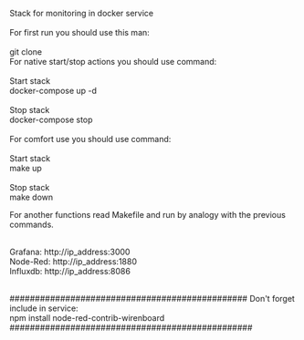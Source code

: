 Stack for monitoring in docker service <br>
<br>
For first run you should use this man: <br>
<br>
git clone <br>
For native start/stop actions you should use command: <br>
<br>
Start stack <br>
docker-compose up -d  <br><br>
Stop stack<br>
docker-compose stop <br>
<br>
For comfort use you should use command: <br> <br>
Start stack <br>
make up <br><br>
Stop stack <br>
make down <br>

For another functions read Makefile and run by analogy with the previous commands.<br><br>

Grafana: http://ip_address:3000<br>
Node-Red: http://ip_address:1880<br>
Influxdb: http://ip_address:8086<br>
<br>

###############################################
Don't forget include in service: <br>
npm install node-red-contrib-wirenboard <br>
################################################
